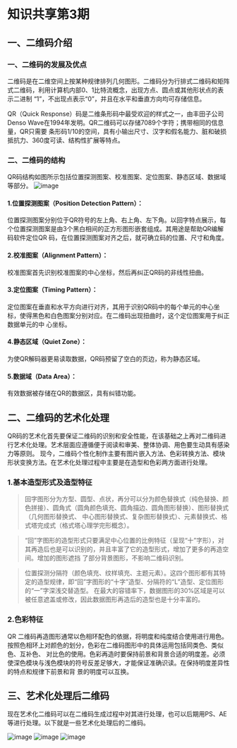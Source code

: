 # 知识共享第3期
## 一、二维码介绍
### 一、二维码的发展及优点
二维码是在二维空间上按某种规律排列几何图形。二维码分为行排式二维码和矩阵式二维码，利用计算机内部0、1比特流概念，出现方点、圆点或其他形状点的表示二进制
“1”，不出现点表示“0”，并且在水平和垂直方向均可存储信息。

QR（Quick Response）码是二维条形码中最受欢迎的样式之一，由丰田子公司Denso Wave在1994年发明。QR二维码可以存储7089个字符；携带相同的信息量，QR只需要
条形码1/10的空间，具有小输出尺寸、汉字和假名能力、脏和破损抵抗力、360度可读、结构性扩展等特点。
### 二、二维码的结构
QR码结构如图所示包括位置探测图案、校准图案、定位图案、静态区域、数据域等部分。
![image](https://github.com/deststream/dest-weekly-share/blob/master/standard.png)
#### 1.位置探测图案（Position Detection Pattern）：
位置探测图案分别位于QR符号的左上角、右上角、左下角。以回字特点展示，每个位置探测图案是由3个黑白相间的正方形图形嵌套组成。其用途是帮助QR编解码软件定位QR
码，在位置探测图案对齐之后，就可确立码的位置、尺寸和角度。
#### 2.校准图案（Alignment Pattern）：
校准图案首先识别校准图案的中心坐标，然后再纠正QR码的非线性扭曲。
#### 3.定位图案（Timing Pattern）：
定位图案在垂直和水平方向进行对齐，其用于识别QR码中的每个单元的中心坐标，使得黑色和白色图案分别对应。在二维码出现扭曲时，这个定位图案用于纠正数据单元的中
心坐标。
#### 4.静态区域（Quiet Zone）：
为使QR解码器更易读取数据，QR码预留了空白的页边，称为静态区域。
#### 5.数据域（Data Area）：
有效数据被存储在QR的数据区，具有纠错功能。
## 二、二维码的艺术化处理
QR码的艺术化首先要保证二维码的识别和安全性能，在该基础之上再对二维码进行艺术化处理。艺术层面应遵循便于阅读和审美、整体协调、用色要生动具有感染力等原则。
现今，二维码个性化制作主要有图片嵌入方法、色彩转换方法、模块形状变换方法。在艺术化处理过程中主要是在造型和色彩两方面进行处理。
### 1.基本造型形式及造型特征
>回字图形分为方型、圆型、点状，再分可以分为颜色替换式（纯色替换、颜色拼接）、圆角式（圆角颜色填充、圆角描边、圆角图形替换）、图形替换式（几何图形替换式、
中心图形替换式、复杂图形替换式）、元素替换式、格式塔完成式（格式塔心理学完形概念）。

>“回”字图形的造型形式只要满足中心位置的比例特征（呈现“十”字形），对其再造后也是可以识别的，并且丰富了它的造型形式，增加了更多的再造空间。增加的图形遮挡
了部分背景图形，不影响二维码识别。

>位置探测分隔符（颜色填充、纹样填充、主题元素）。这四个图形都有其特定的造型规律，即“回”字图形的“十字”造型、分隔符的“L”造型、定位图形的“一”字深浅交替造型。
在最大的容错率下，数据图形的30%区域是可以被任意遮盖或修改，因此数据图形再造后的造型也是十分丰富的。
### 2.色彩特征
QR 二维码再造图形通常以色相环配色的依据，将明度和纯度结合使用进行用色。按照色相环上对颜色的划分，色彩在二维码图形中的具体运用包括同类色、类似色、互补色、
对比色的使用。色彩再造时要保持前景和背景合适的明度差。必须使深色模块与浅色模块的符号反差足够大，才能保证准确识读。在保持明度差异性的特点和规律下前景和背
景的明度可以互换。
## 三、艺术化处理后二维码
现在艺术化二维码可以在二维码生成过程中对其进行处理，也可以后期用PS、AE等进行处理。以下就是一些艺术化处理后的二维码。

![image](https://github.com/deststream/dest-weekly-share/blob/master/example1.gif)
![image](https://github.com/deststream/dest-weekly-share/blob/master/example2.jpg)
![image](https://github.com/deststream/dest-weekly-share/blob/master/example3.jpg)



